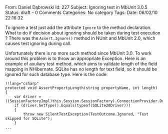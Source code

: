 From: Daniel Dąbrowski
Id: 227
Subject: Ignoring test in MbUnit 3.0.5
Status: draft – 0 Comments
Categories: No category
Tags: 
Date: 06/02/10 22:16:32

To ignore a test just add  the attribute `Ignore` to the method declaration.
What to do if decision about ignoring should be taken during test execution ?
There was the `Assert.Ignore()` method in NUnit and MbUnit 2.0, which causes
test ignoring during call.

Unfortunately there is no more such method since MbUnit 3.0. To work around
this problem is to throw an appropriate Exception. Here is an example of axuliary
test method, which aims to validate length of the field mapping in NHibernate.
SQLite has no length for text field, so it should be ignored for such database
type. Here is the code:

    !!lang="csharp"
    protected void AssertPropertyLength(string propertyName, int length)
    {
        var driver = ((SessionFactoryImpl)this.Session.SessionFactory).ConnectionProvider.Driver;
        if (driver.GetType().Equals(typeof(SQLite20Driver)))
        {
            throw new SilentTestException(TestOutcome.Ignored, "Test skipped for SQLite");
        }
    ...


